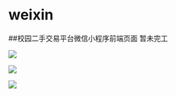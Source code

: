# weixin
##校园二手交易平台微信小程序前端页面 暂未完工

![](https://fanfpy-img.oss-cn-beijing.aliyuncs.com/18-5-12/22600423.jpg)

![](https://fanfpy-img.oss-cn-beijing.aliyuncs.com/18-5-12/76345598.jpg)

![](https://fanfpy-img.oss-cn-beijing.aliyuncs.com/18-5-12/83726883.jpg)